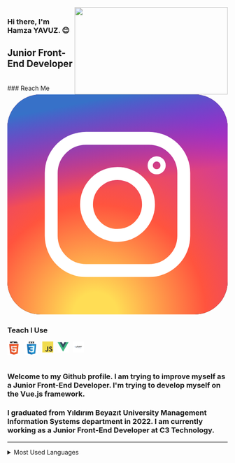 <img src="https://media.giphy.com/media/tlGD7PDy1w8fK/giphy.gif" align="right" width="350" height="200">    

### Hi there, I'm Hamza YAVUZ.  :blush: 

## Junior Front-End Developer 
<br>
### Reach Me
<svg xmlns="http://www.w3.org/2000/svg" xmlns:xlink="http://www.w3.org/1999/xlink"
aria-label="Instagram" role="img"
viewBox="0 0 512 512"><rect
width="512" height="512"
rx="15%"
id="b"/><use fill="url(#a)" xlink:href="#b"/><use fill="url(#c)" xlink:href="#b"/><radialGradient
id="a" cx=".4" cy="1" r="1"><stop offset=".1" stop-color="#fd5"/><stop offset=".5" stop-color="#ff543e"/><stop offset="1" stop-color="#c837ab"/></radialGradient><linearGradient
id="c" x2=".2" y2="1"><stop offset=".1" stop-color="#3771c8"/><stop offset=".5" stop-color="#60f" stop-opacity="0"/></linearGradient><g
fill="none" stroke="#fff" stroke-width="30"><rect width="308" height="308" x="102" y="102" rx="81"/><circle cx="256" cy="256" r="72"/><circle cx="347" cy="165" r="6"/></g></svg>
<br>

### Teach I Use
<div style="display:flex; justify-content:"space-between"">
<img src="https://raw.githubusercontent.com/github/explore/80688e429a7d4ef2fca1e82350fe8e3517d3494d/topics/html/html.png" width="30" height="30" style="margin-right:10px;">
<img src="https://raw.githubusercontent.com/github/explore/80688e429a7d4ef2fca1e82350fe8e3517d3494d/topics/css/css.png" width="30" height="30" style="margin-right:10px;">
<img src="https://raw.githubusercontent.com/github/explore/80688e429a7d4ef2fca1e82350fe8e3517d3494d/topics/javascript/javascript.png" width="25" height="25" style="margin-right:10px;">
<img src="https://raw.githubusercontent.com/github/explore/80688e429a7d4ef2fca1e82350fe8e3517d3494d/topics/vue/vue.png" width="25" height="25" style="margin-right:10px;">
<img src="https://raw.githubusercontent.com/github/explore/80688e429a7d4ef2fca1e82350fe8e3517d3494d/topics/jquery/jquery.png" width="25" height="25" style="margin-right:10px;">
  </div>
<br>

### Welcome to my Github profile. I am trying to improve myself as a Junior Front-End Developer. I'm trying to develop myself on the Vue.js framework.

### I graduated from Yıldırım Beyazıt University Management Information Systems department in 2022. I am currently working as a Junior Front-End Developer at C3 Technology.
<hr>

<details>
<summary> Most Used Languages</summary>
<img src="https://github-readme-stats.vercel.app/api/top-langs/?username=HamzaYavuz&theme=dark">
</details>
